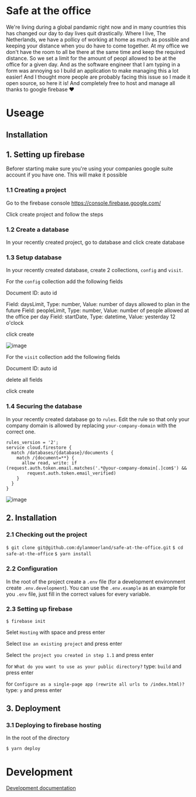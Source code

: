 # Safe at the office

We're living during a global pandamic right now and in many countries this has changed our day to day lives quit drastically. Where I live, The Netherlands, we have a pollicy of working at home as much as possible and keeping your distance when you do have to come together. At my office we don't have the room to all be there at the same time and keep the required distance. So we set a limit for the amount of peopl allowed to be at the office for a given day. And as the software engineer that I am typing in a form was annoying so I build an application to make managing this a lot easier! And I thought more people are probably facing this issue so I made it open source, so here it is! And completely free to host and manage all thanks to google firebase ❤️

# Useage

## Installation

## 1. Setting up firebase

Beforer starting make sure you're using your companies google suite account if you have one. This will make it possible

### 1.1 Creating a project

Go to the firebase console https://console.firebase.google.com/

Click create project and follow the steps

### 1.2 Create a database

In your recently created project, go to database and click create database

### 1.3 Setup database

In your recently created database, create 2 collections, `config` and `visit`.

For the `config` collection add the following fields

Document ID: auto id

Field: daysLimit, Type: number, Value: number of days allowed to plan in the future
Field: peopleLimit, Type: number, Value: number of people allowed at the office per day
Field: startDate, Type: datetime, Value: yesterday 12 o'clock

click create

![image](https://github.com/dylanmerland/safe-at-the-office/blob/master/docs/images/1_3_config.png?raw=true)

For the `visit` collection add the following fields

Document ID: auto id

delete all fields

click create

### 1.4 Securing the database

In your recently created database go to `rules`. Edit the rule so that only your company domain is allowed by replacing `your-company-domain` with the correct one.

```
rules_version = '2';
service cloud.firestore {
  match /databases/{database}/documents {
    match /{document=**} {
      allow read, write: if (request.auth.token.email.matches('.*@your-company-domain[.]com$') &&
        request.auth.token.email_verified)
    }
  }
}
```

![image](https://github.com/dylanmerland/safe-at-the-office/blob/master/docs/images/1_3_visit.png?raw=true)

## 2. Installation

### 2.1 Checking out the project

`$ git clone git@github.com:dylanmoerland/safe-at-the-office.git`
`$ cd safe-at-the-office`
`$ yarn install`

### 2.2 Configuration

In the root of the project create a `.env` file (for a development environment create `.env.development`).
You can use the `.env.example` as an example for you `.env` file, just fill in the correct values for every variable.

### 2.3 Setting up firebase

`$ firebase init`

Selet `Hosting` with space and press enter

Select `Use an existing project` and press enter

Select `the project you created in step 1.1` and press enter

for `What do you want to use as your public directory?` type: `build` and press enter

for `Configure as a single-page app (rewrite all urls to /index.html)?` type: `y` and press enter

## 3. Deployment

### 3.1 Deploying to firebase hosting

In the root of the directory

`$ yarn deploy`

# Development

[Development documentation](https://github.com/dylanmerland/safe-at-the-office/blob/master/docs/development.md)
